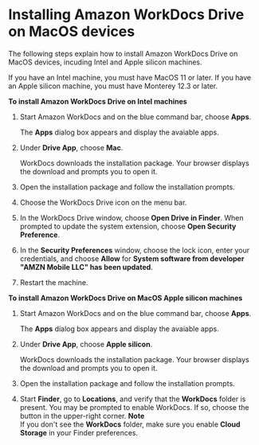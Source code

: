 # Installing Amazon WorkDocs Drive on MacOS devices<a name="install-wdd-mac"></a>

The following steps explain how to install Amazon WorkDocs Drive on MacOS devices, incuding Intel and Apple silicon machines\.

If you have an Intel machine, you must have MacOS 11 or later\. If you have an Apple silicon machine, you must have Monterey 12\.3 or later\.

**To install Amazon WorkDocs Drive on Intel machines**

1. Start Amazon WorkDocs and on the blue command bar, choose **Apps**\.

   The **Apps** dialog box appears and display the avaiable apps\.

1. Under **Drive App**, choose **Mac**\.

   WorkDocs downloads the installation package\. Your browser displays the download and prompts you to open it\.

1. Open the installation package and follow the installation prompts\.

1. Choose the WorkDocs Drive icon on the menu bar\.

1. In the WorkDocs Drive window, choose **Open Drive in Finder**\. When prompted to update the system extension, choose **Open Security Preference**\.

1. In the **Security Preferences** window, choose the lock icon, enter your credentials, and choose **Allow** for **System software from developer "AMZN Mobile LLC" has been updated**\. 

1. Restart the machine\.

**To install Amazon WorkDocs Drive on MacOS Apple silicon machines**

1. Start Amazon WorkDocs and on the blue command bar, choose **Apps**\.

   The **Apps** dialog box appears and display the avaiable apps\.

1. Under **Drive App**, choose **Apple silicon**\.

   WorkDocs downloads the installation package\. Your browser displays the download and prompts you to open it\.

1. Open the installation package and follow the installation prompts\.

1. Start **Finder**, go to **Locations**, and verify that the **WorkDocs** folder is present\. You may be prompted to enable WorkDocs\. If so, choose the button in the upper\-right corner\.
**Note**  
If you don't see the **WorkDocs** folder, make sure you enable **Cloud Storage** in your Finder preferences\.